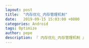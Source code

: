 ```yaml
---
layout: post
title:  "内存优化_内存管理机制"
date:   2019-09-15 15:03:00 +0800
categories: Android
tags: Optimize
author: pepe
description: 『 内存优化_内存管理机制 』
---
```














































